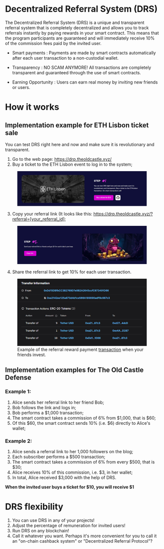 # Decentralized Referral System (DRS)
The Decentralized Referral System (DRS) is a unique and transparent referral system that is completely decentralized and allows you to track referrals instantly by paying rewards in your smart contract. 
This means that the program participants are guaranteed and will immediately receive 10% of the commission fees paid by the invited user.

* Smart payments
: Payments are made by smart contracts automatically after each user transaction to a non-custodial wallet.

* Transparency
: NO SCAM ANYMORE! All transactions are completely transparent and guaranteed through the use of smart contracts.

* Earning Opportunity
: Users can earn real money by inviting new friends or users.

# How it works
## Implementation example for ETH Lisbon ticket sale
You can test DRS right here and now and make sure it is revolutionary and transparent.
1. Go to the web page: https://drp.theoldcastle.xyz/
2. Buy a ticket to the ETH Lisbon event to log in to the system;

<figure><img src="./content/ticket_step_1.jpg" alt=""><figcaption></figcaption></figure>

3. Copy your referral link (It looks like this: https://drp.theoldcastle.xyz/?referral=[your_referral_id];

<figure><img src="./content/ticket_step_2.jpg" alt=""><figcaption></figcaption></figure>

4. Share the referral link to get 10% for each user transaction.

<figure><img src="./content/transaction_example.png" alt=""><figcaption>Example of the referral reward payment <a href="https://subnets-test.avax.network/en/beam/tx/0xcfe3301b68822280d67e1574465476a170bb6e041a4bcff304a386d60b3f4de1">transaction</a> when your friends invest.</figcaption></figure>

## Implementation examples for The Old Castle Defense
### Example 1:
1. Alice sends her referral link to her friend Bob;
2. Bob follows the link and logs in;
3. Bob performs a $1,000 transaction;
4. The smart contract takes a commission of 6% from $1,000, that is $60;
5. Of this $60, the smart contract sends 10% (i.e. $6) directly to Alice's wallet;

### Example 2:
1. Alice sends a referral link to her 1,000 followers on the blog;
2. Each subscriber performs a $500 transaction;
3. The smart contract takes a commission of 6% from every $500, that is $30;
4. Alice receives 10% of this commission, i.e. $3, in her wallet;
5. In total, Alice received $3,000 with the help of DRS.

**When the invited user buys a ticket for $10, you will receive $1**

# DRS flexibility
1. You can use DRS in any of your projects!
2. Adjust the percentage of remuneration for invited users!
3. Run DRS on any blockchain!
4. Call it whatever you want. Perhaps it's more convenient for you to call it an "on-chain cashback system" or "Decentralized Referral Protocol"?
